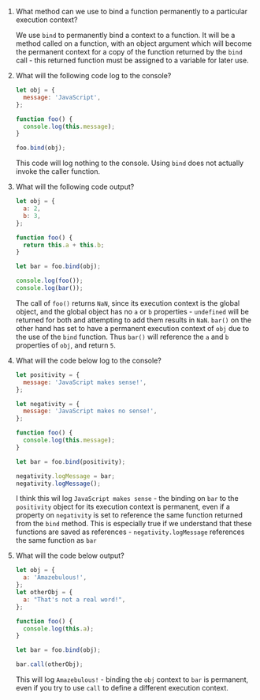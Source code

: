 1. What method can we use to bind a function permanently to a particular execution context?
    
    We use `bind` to permanently bind a context to a function.  It will be a method called on a function, with an object argument which will become the permanent context for a copy of the function returned by the `bind` call - this returned function must be assigned to a variable for later use.

1. What will the following code log to the console?
    ```JavaScript
    let obj = {
      message: 'JavaScript',
    };

    function foo() {
      console.log(this.message);
    }

    foo.bind(obj);
    ```

    This code will log nothing to the console.  Using `bind` does not actually invoke the caller function.

1. What will the following code output?
    ```JavaScript
    let obj = {
      a: 2,
      b: 3,
    };

    function foo() {
      return this.a + this.b;
    }

    let bar = foo.bind(obj);

    console.log(foo());
    console.log(bar());
    ```

    The call of `foo()` returns `NaN`, since its execution context is the global object, and the global object has no `a` or `b` properties - `undefined` will be returned for both and attempting to add them results in `NaN`.  `bar()` on the other hand has set to have a permanent execution context of `obj` due to the use of the `bind` function. Thus `bar()` will reference the `a` and `b` properties of `obj`, and return `5`.

1. What will the code below log to the console?
    ```JavaScript
    let positivity = {
      message: 'JavaScript makes sense!',
    };

    let negativity = {
      message: 'JavaScript makes no sense!',
    };

    function foo() {
      console.log(this.message);
    }

    let bar = foo.bind(positivity);

    negativity.logMessage = bar;
    negativity.logMessage();
    ```
    I think this wil log `JavaScript makes sense` - the binding on `bar` to the `positivity` object for its execution context is permanent, even if a property on `negativity` is set to reference the same function returned from the `bind` method.  This is especially true if we understand that these functions are saved as references - `negativity.logMessage` references the same function as `bar`

1. What will the code below output?
    ```JavaScript
    let obj = {
      a: 'Amazebulous!',
    };
    let otherObj = {
      a: "That's not a real word!",
    };

    function foo() {
      console.log(this.a);
    }

    let bar = foo.bind(obj);

    bar.call(otherObj);
    ```
    This will log `Amazebulous!` - binding the `obj` context to `bar` is permanent, even if you try to use `call` to define a different execution context.